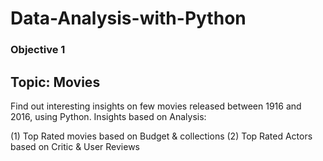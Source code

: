# Data-Analysis-with-Python

### Objective 1 ###
## Topic: Movies ##
Find out interesting insights on few movies released between 1916 and 2016, using Python.
Insights based on Analysis:

(1) Top Rated movies based on Budget & collections 
(2) Top Rated Actors based on Critic & User Reviews

